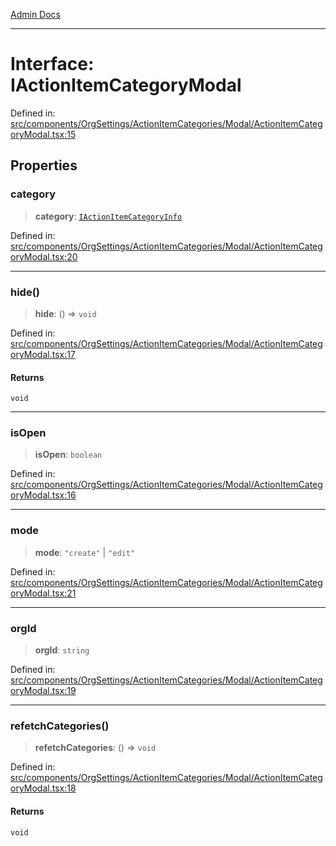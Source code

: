 [Admin Docs](/)

***

# Interface: IActionItemCategoryModal

Defined in: [src/components/OrgSettings/ActionItemCategories/Modal/ActionItemCategoryModal.tsx:15](https://github.com/PalisadoesFoundation/talawa-admin/blob/main/src/components/OrgSettings/ActionItemCategories/Modal/ActionItemCategoryModal.tsx#L15)

## Properties

### category

> **category**: [`IActionItemCategoryInfo`](../../../../../../types/ActionItems/interface/interfaces/IActionItemCategoryInfo.md)

Defined in: [src/components/OrgSettings/ActionItemCategories/Modal/ActionItemCategoryModal.tsx:20](https://github.com/PalisadoesFoundation/talawa-admin/blob/main/src/components/OrgSettings/ActionItemCategories/Modal/ActionItemCategoryModal.tsx#L20)

***

### hide()

> **hide**: () => `void`

Defined in: [src/components/OrgSettings/ActionItemCategories/Modal/ActionItemCategoryModal.tsx:17](https://github.com/PalisadoesFoundation/talawa-admin/blob/main/src/components/OrgSettings/ActionItemCategories/Modal/ActionItemCategoryModal.tsx#L17)

#### Returns

`void`

***

### isOpen

> **isOpen**: `boolean`

Defined in: [src/components/OrgSettings/ActionItemCategories/Modal/ActionItemCategoryModal.tsx:16](https://github.com/PalisadoesFoundation/talawa-admin/blob/main/src/components/OrgSettings/ActionItemCategories/Modal/ActionItemCategoryModal.tsx#L16)

***

### mode

> **mode**: `"create"` \| `"edit"`

Defined in: [src/components/OrgSettings/ActionItemCategories/Modal/ActionItemCategoryModal.tsx:21](https://github.com/PalisadoesFoundation/talawa-admin/blob/main/src/components/OrgSettings/ActionItemCategories/Modal/ActionItemCategoryModal.tsx#L21)

***

### orgId

> **orgId**: `string`

Defined in: [src/components/OrgSettings/ActionItemCategories/Modal/ActionItemCategoryModal.tsx:19](https://github.com/PalisadoesFoundation/talawa-admin/blob/main/src/components/OrgSettings/ActionItemCategories/Modal/ActionItemCategoryModal.tsx#L19)

***

### refetchCategories()

> **refetchCategories**: () => `void`

Defined in: [src/components/OrgSettings/ActionItemCategories/Modal/ActionItemCategoryModal.tsx:18](https://github.com/PalisadoesFoundation/talawa-admin/blob/main/src/components/OrgSettings/ActionItemCategories/Modal/ActionItemCategoryModal.tsx#L18)

#### Returns

`void`
